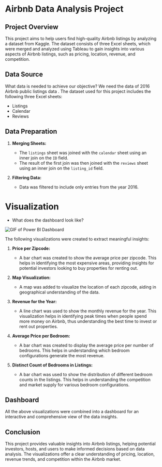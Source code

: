 # Airbnb Data Analysis Project

## Project Overview
This project aims to help users find high-quality Airbnb listings by analyzing a dataset from Kaggle. The dataset consists of three Excel sheets, which were merged and analyzed using Tableau to gain insights into various aspects of Airbnb listings, such as pricing, location, revenue, and competition.

## Data Source
What data is needed to achieve our objective? We need the data of 2016 Airbnb public listings data .
The dataset used for this project includes the following three Excel sheets:
- Listings
- Calendar
- Reviews

## Data Preparation
1. **Merging Sheets:**
   - The `listings` sheet was joined with the `calendar` sheet using an inner join on the `ID` field.
   - The result of the first join was then joined with the `reviews` sheet using an inner join on the `listing_id` field.
   
2. **Filtering Data:**
   - Data was filtered to include only entries from the year 2016.

# Visualization 

- What does the dashboard look like?

![GIF of Power BI Dashboard](assets/images/top_uk_youtubers_2024.gif)


The following visualizations were created to extract meaningful insights:

1. **Price per Zipcode:**
   - A bar chart was created to show the average price per zipcode. This helps in identifying the most expensive areas, providing insights for potential investors looking to buy properties for renting out.

2. **Map Visualization:**
   - A map was added to visualize the location of each zipcode, aiding in geographical understanding of the data.

3. **Revenue for the Year:**
   - A line chart was used to show the monthly revenue for the year. This visualization helps in identifying peak times when people spend more money on Airbnb, thus understanding the best time to invest or rent out properties.

4. **Average Price per Bedroom:**
   - A bar chart was created to display the average price per number of bedrooms. This helps in understanding which bedroom configurations generate the most revenue.

5. **Distinct Count of Bedrooms in Listings:**
   - A bar chart was used to show the distribution of different bedroom counts in the listings. This helps in understanding the competition and market supply for various bedroom configurations.

## Dashboard
All the above visualizations were combined into a dashboard for an interactive and comprehensive view of the data insights.

## Conclusion
This project provides valuable insights into Airbnb listings, helping potential investors, hosts, and users to make informed decisions based on data analysis. The visualizations offer a clear understanding of pricing, location, revenue trends, and competition within the Airbnb market.
